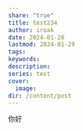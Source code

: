 ```yaml
---
share: "true"
title: test234
author: iroak
date: 2024-01-28
lastmod: 2024-01-29
tags: 
keywords: 
description: 
series: test
cover:
  image: 
dir: /content/post
---
```


你好